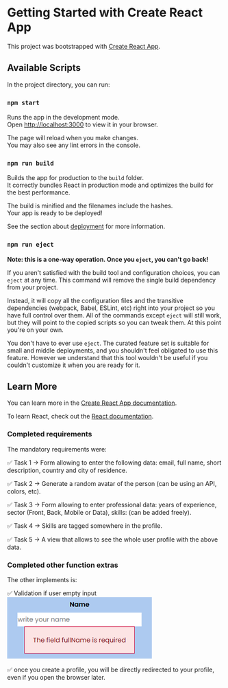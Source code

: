 # Getting Started with Create React App

This project was bootstrapped with [Create React App](https://github.com/facebook/create-react-app).

## Available Scripts

In the project directory, you can run:

### `npm start`

Runs the app in the development mode.\
Open [http://localhost:3000](http://localhost:3000) to view it in your browser.

The page will reload when you make changes.\
You may also see any lint errors in the console.

### `npm run build`

Builds the app for production to the `build` folder.\
It correctly bundles React in production mode and optimizes the build for the best performance.

The build is minified and the filenames include the hashes.\
Your app is ready to be deployed!

See the section about [deployment](https://facebook.github.io/create-react-app/docs/deployment) for more information.

### `npm run eject`

**Note: this is a one-way operation. Once you `eject`, you can't go back!**

If you aren't satisfied with the build tool and configuration choices, you can `eject` at any time. This command will remove the single build dependency from your project.

Instead, it will copy all the configuration files and the transitive dependencies (webpack, Babel, ESLint, etc) right into your project so you have full control over them. All of the commands except `eject` will still work, but they will point to the copied scripts so you can tweak them. At this point you're on your own.

You don't have to ever use `eject`. The curated feature set is suitable for small and middle deployments, and you shouldn't feel obligated to use this feature. However we understand that this tool wouldn't be useful if you couldn't customize it when you are ready for it.

## Learn More

You can learn more in the [Create React App documentation](https://facebook.github.io/create-react-app/docs/getting-started).

To learn React, check out the [React documentation](https://reactjs.org/).

### Completed requirements

The mandatory requirements were:

✅ Task 1 → Form allowing to enter the following data: email, full name, short description, country and city of residence.

✅ Task 2 → Generate a random avatar of the person (can be using an API, colors, etc).

✅ Task 3 → Form allowing to enter professional data: years of experience, sector (Front, Back, Mobile or Data), skills: (can be added freely).

✅ Task 4 → Skills are tagged somewhere in the profile.

✅ Task 5 → A view that allows to see the whole user profile with the above data.


### Completed other function extras

The other implements is:


✅ Validation if user empty input
![Image text](https://github.com/sergiogt93/Hackaton-2022-YFN-Frontend/blob/main/raw/validation.png)

✅ once you create a profile, you will be directly redirected to your profile, even if you open the browser later.